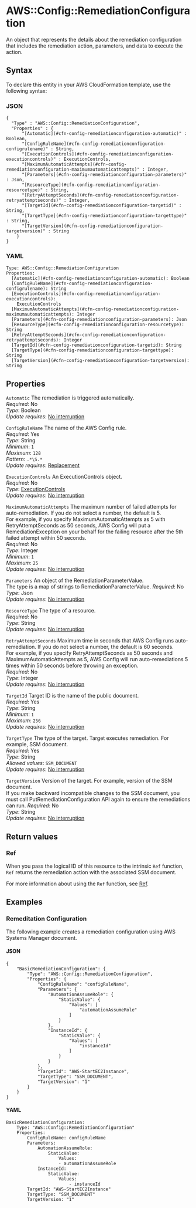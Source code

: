 # AWS::Config::RemediationConfiguration<a name="aws-resource-config-remediationconfiguration"></a>

An object that represents the details about the remediation configuration that includes the remediation action, parameters, and data to execute the action\.

## Syntax<a name="aws-resource-config-remediationconfiguration-syntax"></a>

To declare this entity in your AWS CloudFormation template, use the following syntax:

### JSON<a name="aws-resource-config-remediationconfiguration-syntax.json"></a>

```
{
  "Type" : "AWS::Config::RemediationConfiguration",
  "Properties" : {
      "[Automatic](#cfn-config-remediationconfiguration-automatic)" : Boolean,
      "[ConfigRuleName](#cfn-config-remediationconfiguration-configrulename)" : String,
      "[ExecutionControls](#cfn-config-remediationconfiguration-executioncontrols)" : ExecutionControls,
      "[MaximumAutomaticAttempts](#cfn-config-remediationconfiguration-maximumautomaticattempts)" : Integer,
      "[Parameters](#cfn-config-remediationconfiguration-parameters)" : Json,
      "[ResourceType](#cfn-config-remediationconfiguration-resourcetype)" : String,
      "[RetryAttemptSeconds](#cfn-config-remediationconfiguration-retryattemptseconds)" : Integer,
      "[TargetId](#cfn-config-remediationconfiguration-targetid)" : String,
      "[TargetType](#cfn-config-remediationconfiguration-targettype)" : String,
      "[TargetVersion](#cfn-config-remediationconfiguration-targetversion)" : String
    }
}
```

### YAML<a name="aws-resource-config-remediationconfiguration-syntax.yaml"></a>

```
Type: AWS::Config::RemediationConfiguration
Properties: 
  [Automatic](#cfn-config-remediationconfiguration-automatic): Boolean
  [ConfigRuleName](#cfn-config-remediationconfiguration-configrulename): String
  [ExecutionControls](#cfn-config-remediationconfiguration-executioncontrols): 
    ExecutionControls
  [MaximumAutomaticAttempts](#cfn-config-remediationconfiguration-maximumautomaticattempts): Integer
  [Parameters](#cfn-config-remediationconfiguration-parameters): Json
  [ResourceType](#cfn-config-remediationconfiguration-resourcetype): String
  [RetryAttemptSeconds](#cfn-config-remediationconfiguration-retryattemptseconds): Integer
  [TargetId](#cfn-config-remediationconfiguration-targetid): String
  [TargetType](#cfn-config-remediationconfiguration-targettype): String
  [TargetVersion](#cfn-config-remediationconfiguration-targetversion): String
```

## Properties<a name="aws-resource-config-remediationconfiguration-properties"></a>

`Automatic`  <a name="cfn-config-remediationconfiguration-automatic"></a>
The remediation is triggered automatically\.  
*Required*: No  
*Type*: Boolean  
*Update requires*: [No interruption](https://docs.aws.amazon.com/AWSCloudFormation/latest/UserGuide/using-cfn-updating-stacks-update-behaviors.html#update-no-interrupt)

`ConfigRuleName`  <a name="cfn-config-remediationconfiguration-configrulename"></a>
The name of the AWS Config rule\.  
*Required*: Yes  
*Type*: String  
*Minimum*: `1`  
*Maximum*: `128`  
*Pattern*: `.*\S.*`  
*Update requires*: [Replacement](https://docs.aws.amazon.com/AWSCloudFormation/latest/UserGuide/using-cfn-updating-stacks-update-behaviors.html#update-replacement)

`ExecutionControls`  <a name="cfn-config-remediationconfiguration-executioncontrols"></a>
An ExecutionControls object\.  
*Required*: No  
*Type*: [ExecutionControls](aws-properties-config-remediationconfiguration-executioncontrols.md)  
*Update requires*: [No interruption](https://docs.aws.amazon.com/AWSCloudFormation/latest/UserGuide/using-cfn-updating-stacks-update-behaviors.html#update-no-interrupt)

`MaximumAutomaticAttempts`  <a name="cfn-config-remediationconfiguration-maximumautomaticattempts"></a>
The maximum number of failed attempts for auto\-remediation\. If you do not select a number, the default is 5\.  
For example, if you specify MaximumAutomaticAttempts as 5 with RetryAttemptSeconds as 50 seconds, AWS Config will put a RemediationException on your behalf for the failing resource after the 5th failed attempt within 50 seconds\.  
*Required*: No  
*Type*: Integer  
*Minimum*: `1`  
*Maximum*: `25`  
*Update requires*: [No interruption](https://docs.aws.amazon.com/AWSCloudFormation/latest/UserGuide/using-cfn-updating-stacks-update-behaviors.html#update-no-interrupt)

`Parameters`  <a name="cfn-config-remediationconfiguration-parameters"></a>
An object of the RemediationParameterValue\.  
The type is a map of strings to RemediationParameterValue\.
*Required*: No  
*Type*: Json  
*Update requires*: [No interruption](https://docs.aws.amazon.com/AWSCloudFormation/latest/UserGuide/using-cfn-updating-stacks-update-behaviors.html#update-no-interrupt)

`ResourceType`  <a name="cfn-config-remediationconfiguration-resourcetype"></a>
The type of a resource\.   
*Required*: No  
*Type*: String  
*Update requires*: [No interruption](https://docs.aws.amazon.com/AWSCloudFormation/latest/UserGuide/using-cfn-updating-stacks-update-behaviors.html#update-no-interrupt)

`RetryAttemptSeconds`  <a name="cfn-config-remediationconfiguration-retryattemptseconds"></a>
Maximum time in seconds that AWS Config runs auto\-remediation\. If you do not select a number, the default is 60 seconds\.   
For example, if you specify RetryAttemptSeconds as 50 seconds and MaximumAutomaticAttempts as 5, AWS Config will run auto\-remediations 5 times within 50 seconds before throwing an exception\.  
*Required*: No  
*Type*: Integer  
*Update requires*: [No interruption](https://docs.aws.amazon.com/AWSCloudFormation/latest/UserGuide/using-cfn-updating-stacks-update-behaviors.html#update-no-interrupt)

`TargetId`  <a name="cfn-config-remediationconfiguration-targetid"></a>
Target ID is the name of the public document\.  
*Required*: Yes  
*Type*: String  
*Minimum*: `1`  
*Maximum*: `256`  
*Update requires*: [No interruption](https://docs.aws.amazon.com/AWSCloudFormation/latest/UserGuide/using-cfn-updating-stacks-update-behaviors.html#update-no-interrupt)

`TargetType`  <a name="cfn-config-remediationconfiguration-targettype"></a>
The type of the target\. Target executes remediation\. For example, SSM document\.  
*Required*: Yes  
*Type*: String  
*Allowed values*: `SSM_DOCUMENT`  
*Update requires*: [No interruption](https://docs.aws.amazon.com/AWSCloudFormation/latest/UserGuide/using-cfn-updating-stacks-update-behaviors.html#update-no-interrupt)

`TargetVersion`  <a name="cfn-config-remediationconfiguration-targetversion"></a>
Version of the target\. For example, version of the SSM document\.  
If you make backward incompatible changes to the SSM document, you must call PutRemediationConfiguration API again to ensure the remediations can run\.
*Required*: No  
*Type*: String  
*Update requires*: [No interruption](https://docs.aws.amazon.com/AWSCloudFormation/latest/UserGuide/using-cfn-updating-stacks-update-behaviors.html#update-no-interrupt)

## Return values<a name="aws-resource-config-remediationconfiguration-return-values"></a>

### Ref<a name="aws-resource-config-remediationconfiguration-return-values-ref"></a>

 When you pass the logical ID of this resource to the intrinsic `Ref` function, `Ref` returns the remediation action with the associated SSM document\.

For more information about using the `Ref` function, see [Ref](https://docs.aws.amazon.com/AWSCloudFormation/latest/UserGuide/intrinsic-function-reference-ref.html)\.

## Examples<a name="aws-resource-config-remediationconfiguration--examples"></a>



### Remeditation Configuration<a name="aws-resource-config-remediationconfiguration--examples--Remeditation_Configuration"></a>

The following example creates a remediation configuration using AWS Systems Manager document\.

#### JSON<a name="aws-resource-config-remediationconfiguration--examples--Remeditation_Configuration--json"></a>

```
{
    "BasicRemediationConfiguration": {
        "Type": "AWS::Config::RemediationConfiguration",
        "Properties": {
            "ConfigRuleName": "configRuleName",
            "Parameters": {
                "AutomationAssumeRole": {
                    "StaticValue": {
                        "Values": [
                            "automationAssumeRole"
                        ]
                    }
                },
                "InstanceId": {
                    "StaticValue": {
                        "Values": [
                            "instanceId"
                        ]
                    }
                }
            },
            "TargetId": "AWS-StartEC2Instance",
            "TargetType": "SSM_DOCUMENT",
            "TargetVersion": "1"
        }
    }
}
```

#### YAML<a name="aws-resource-config-remediationconfiguration--examples--Remeditation_Configuration--yaml"></a>

```
BasicRemediationConfiguration:
    Type: "AWS::Config::RemediationConfiguration"
    Properties:
        ConfigRuleName: configRuleName
        Parameters:
            AutomationAssumeRole:
                StaticValue:
                    Values: 
                    - automationAssumeRole
            InstanceId:
                StaticValue:
                    Values:
                        - instanceId
        TargetId: "AWS-StartEC2Instance"
        TargetType: "SSM_DOCUMENT"
        TargetVersion: "1"
```